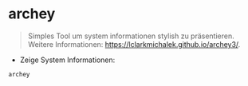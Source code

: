 # archey

> Simples Tool um system informationen stylish zu präsentieren.
> Weitere Informationen: <https://lclarkmichalek.github.io/archey3/>.

- Zeige System Informationen:

`archey`
